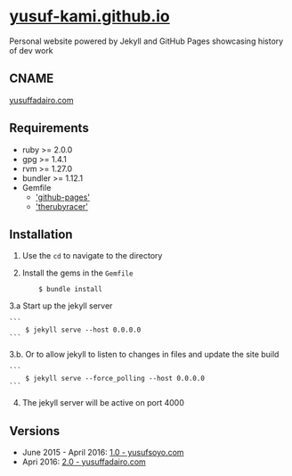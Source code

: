 # [yusuf-kami.github.io](//yusuf-kami.github.io)
Personal website powered by Jekyll and GitHub Pages showcasing history of dev work

## CNAME
[yusuffadairo.com](//yusuf-kami.github.io)

## Requirements
- ruby >= 2.0.0 
- gpg >= 1.4.1
- rvm >= 1.27.0
- bundler >= 1.12.1
- Gemfile
    - ['github-pages'](https://rubygems.org/gems/github-pages)
    - ['therubyracer'](https://rubygems.org/gems/therubyracer)

## Installation 
1. Use the ``cd`` to navigate to the directory 
2. Install the gems in the ``Gemfile``
    
    ```
        $ bundle install
    ```
    
3.a Start up the jekyll server
    
    ```
        $ jekyll serve --host 0.0.0.0 
    ```
3.b. Or to allow jekyll to listen to changes in files and update the site build
    
    ```
        $ jekyll serve --force_polling --host 0.0.0.0
    ```
4. The jekyll server will be active on port 4000

## Versions
- June 2015 - April 2016: [1.0 - yusufsoyo.com](//github.com/yusuf-kami/yusuf-kami.github.io/tree/yusufsoyo.com)
- Apri 2016: [2.0 - yusuffadairo.com](//github.com/yusuf-kami/yusuf-kami.github.io/tree/master)
